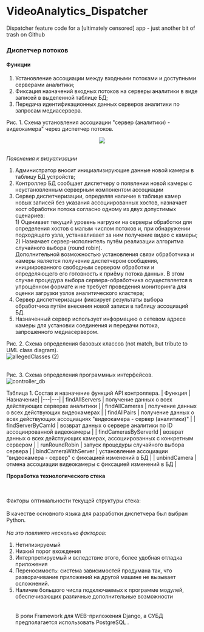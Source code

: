 # VideoAnalytics_Dispatcher
Dispatcher feature code for a [ultimately censored] app - just another bit of trash on Github
### Диспетчер потоков
#### Функции
1.	Установление ассоциации между входными потоками и доступными серверами аналитики;
2.	Фиксация назначений входных потоков на серверы аналитики в виде записей в выделенной таблице БД;
3.	Передача идентификационных данных серверов аналитики по запросам медиасервера.

Рис. 1. Схема установления ассоциации "сервер (аналитики) - видеокамера" через диспетчер потоков.
<p align="center">
  <img src="https://user-images.githubusercontent.com/55311053/80406167-ecbc8700-88c3-11ea-866e-2251c7519ce2.jpg" />
</p>
<br/>
<em>Пояснения к визуализации</em>
<ol>
<li>Администратор вносит инициализирующие данные новой камеры в таблицу БД устройств;</li>
<li>Контроллер БД сообщает диспетчеру о появлении новой камеры с неустановленным серверным компонентом ассоциации</li>    
<li>Сервер диспетчеризации, определяя наличие в таблице камер новых записей без указания ассоциированных хостов, назначает хост обработки потока согласно одному из двух допустимых сценариев:<br/>
1)	Оценивает текущий уровень нагрузки на серверы обработки для определения хостов с малым числом потоков и, при обнаружении подходящего узла, устанавливает за ним получение видео с камеры;<br/>
2)	Назначает сервер-исполнитель путём реализации алгоритма случайного выбора (round robin).<br/>
Дополнительной возможностью установления связи обработчика и камеры является получение диспетчером сообщения, инициированного свободным сервером обработки и определяющего его готовность к приёму потока данных. В этом случае процедура выбора сервера-обработчика осуществляется в упрощённом формате и не требует проведения мониторинга для оценки загрузки узлов аналитического кластера;<br/>
<li>Сервер диспетчеризации фиксирует результаты выбора обработчика путём внесения новой записи в таблицу ассоциаций БД.</li>
<li>Назначенный сервер использует информацию о сетевом адресе камеры для установки соединения и передачи потока, запрошенного медиасервером.</li>
</ol>  


Рис. 2. Схема определения базовых классов (not match, but tribute to UML class diagram).<br/>
![allegedClasses (2)](https://user-images.githubusercontent.com/55311053/80410118-58a1ee00-88ca-11ea-870e-07491dda0dd3.jpg)
<br/><br/>

Рис. 3. Схема определения программных интерфейсов.<br/>
![controller_db](https://user-images.githubusercontent.com/55311053/80387445-f1277680-88a8-11ea-8e96-ada1f01def62.jpg)

Таблица 1. Состав и назначение функций API контроллера.
| Функция | Назначение|
|---|---|
| findAllServers | получение данных о всех действующих серверах аналитики |
| findAllCameras | получение данных о всех действующих видеокамерах |
| findAllPairs | получение данных о всех действующих ассоциациях "видеокамера - сервер (аналитики)" |
| findServerByCamId | возврат данных о сервере аналитики по ID ассоциированной видеокамеры |
| findCamerasByServerId | возврат данных о всех действующих камерах, ассоциированных с конкретным сервером |
| runRoundRobin | запуск процедуры случайного выбора сервера |
| bindCameraWithServer | установление ассоциации "видеокамера - сервер" с фиксацией изменений в БД |
| unbindCamera | отмена ассоциации видеокамеры с фиксацией изменений в БД |
<p></p>
<strong>Проработка технологического стека</strong> 

<br/><br/> 
Факторы оптимальности текущей структуры стека:<br/>
<br/> В качестве основного языка для разработки диспетчера был выбран Python.</br> 
<br/>
<em>На это повлияло несколько факторов:</em>
<ol>
<li>Нетипизируемый</li>
<li>Низкий порог вхождения</li>
<li>Интерпретируемый и вследствие этого, более удобная отладка приложения</li>
<li>Переносимость: система зависимостей продумана так, что разворачивание приложений на другой машине не вызывает осложнений.</li>
<li>Наличие большого числа подключаемых к программе модулей, обеспечивающих различные дополнительные возможности</li>
</br>
<br/> В роли Framework для WEB-приложения Django, а СУБД предполагается использовать PostgreSQL .</br>
